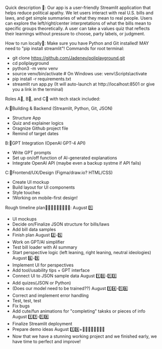 Quick description 💼:
Our app is a user-friendly Streamlit application that helps reduce political apathy. We let users interact with real U.S. bills and laws, and get simple summaries of what they mean to real people. Users can explore the left/right/center interpretations of what the bills mean to specific groups theoretically. A user can take a values quiz that reflects their learnings without pressure to choose, party labels, or judgment.

How to run locally👟:
Make sure you have Python and Git installed! MAY need to "pip install streamlit"!
Commands for root terminal:
- git clone https://github.com/Jadenev/poliplayground.git
- cd poliplayground
- python3 -m venv venv
- source venv/bin/activate  # On Windows use: venv\Scripts\activate
- pip install -r requirements.txt
- streamlit run app.py
(It will auto-launch at http://localhost:8501 or give you a link in the terminal)

Roles A🎒, B🥼, and C💍 with tech stack included:

A:🎒Building & Backend (Streamlit, Python, Git, JSON)
- Structure App
- Quiz and explainer logics
- Oragnize Github project file
- Remind of target dates

B:🥼GPT Integration (OpenAI GPT-4 API)
- Write GPT prompts
- Set up on/off function of AI-generated explanations
- Integrate OpenAI API (maybe even a backup systme if API fails)
  
C:💍Frontend/UX/Design (Figma/draw.io? HTML/CSS)
- Create UI mockup
- Build layout for UI components
- Style touches
- !Working on mobile-first design!

Rough timeline plan👩🏽‍💻👩🏼‍💻👨🏽‍💻:
August 1️⃣ 
- UI mockups
- Decide on/Finalize JSON structure for bills/laws
- Add bill data samples
- Finish plan
August 2️⃣-5️⃣
- Work on GPT/AI simplifier
- Test bill loader with AI summary
- Start perspective logic (left leaning, right leaning, neutral ideologies)
August 6️⃣-9️⃣
- Implement UI for perspectives
- Add tool/usability tips + GPT interface
- Connect UI to JSON sample data
August 1️⃣0️⃣-1️⃣3️⃣
- Add quizes(JSON or Python)
- (Does our model need to be trained??)
August 1️⃣4️⃣-1️⃣6️⃣
- Correct and implement error handling
- Test, test, test
- Fix bugs
- Add cute/fun animations for "completing" taksks or pieces of info
August 1️⃣7️⃣-1️⃣8️⃣
- Finalize Streamlit deployment
- Prepare demo ideas
August 1️⃣9️⃣+⛹🏽‍♀️🤾🏽🧗🏼‍♀️
- Now that we have a stunning working project and we finished early, we have time to perfect and improve! 
